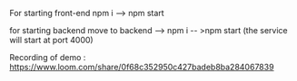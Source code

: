 For starting front-end
 npm i --> npm start

for starting backend
    move to backend  -->  npm i  -- >npm start (the service will start at port 4000)

Recording of demo  : https://www.loom.com/share/0f68c352950c427badeb8ba284067839